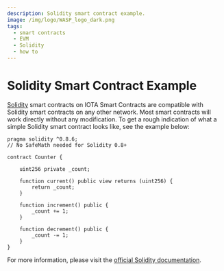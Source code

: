 ```yaml
---
description: Solidity smart contract example.
image: /img/logo/WASP_logo_dark.png
tags:
  - smart contracts
  - EVM
  - Solidity
  - how to
---
```


# Solidity Smart Contract Example

[Solidity](https://docs.soliditylang.org/en/v0.8.16/) smart contracts on IOTA Smart Contracts are compatible with
Solidity smart contracts on any other network. Most smart contracts will work directly without any modification. To get
a rough indication of what a simple Solidity smart contract looks like, see the example below:

```solidity
pragma solidity ^0.8.6;
// No SafeMath needed for Solidity 0.8+

contract Counter {

    uint256 private _count;

    function current() public view returns (uint256) {
        return _count;
    }

    function increment() public {
        _count += 1;
    }

    function decrement() public {
        _count -= 1;
    }
}
```

For more information, please visit the [official Solidity documentation](https://docs.soliditylang.org/).

